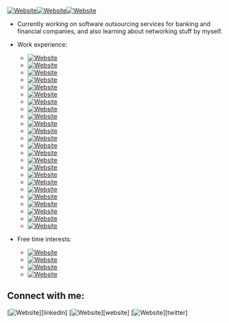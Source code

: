 <!--### Greetings! <img src="https://media.giphy.com/media/hvRJCLFzcasrR4ia7z/giphy.gif" width="18px">-->

<!--I'm Yawar P.<br/>-->
[![Website](https://img.shields.io/badge/Software%20%20Developer-darkblue?style=for-the-badge)](https://github.com/YawarPandar)[![Website](https://img.shields.io/badge/InfoSec%20%20Enthusiastic-darkred?style=for-the-badge)](https://github.com/YawarPandar)[![Website](https://img.shields.io/badge/Casual%20%20Gamer-yellow?style=for-the-badge)](https://github.com/YawarPandar)

- Currently working on software outsourcing services for banking and financial companies, and also learning about networking stuff by myself.
- Work experience:<br/>

  - [![Website](https://img.shields.io/badge/Visual%20%20Studio%20%20.Net-blue?style=flat&logo=visual-studio)](https://visualstudio.microsoft.com/vs/)
  - [![Website](https://img.shields.io/badge/.NET-purple?style=flat&logo=.net)](https://dotnet.microsoft.com/)
  - [![Website](https://img.shields.io/badge/Visual%20%20Studio%20%20Code-blue?style=flat&logo=visual-studio-code)](https://code.visualstudio.com/)
  - [![Website](https://img.shields.io/badge/Red%20%20Hat%20%20CodeReady%20%20Studio-red?style=flat&logo=red-hat)](https://www.redhat.com/en/technologies/jboss-middleware/codeready-studio)
  - [![Website](https://img.shields.io/badge/Microsoft%20%20SQL%20%20Server-red?style=flat&logo=microsoft-sql-server)](https://www.microsoft.com/en-us/sql-server/sql-server-2019)
  - [![Website](https://img.shields.io/badge/Oracle-red?style=flat&logo=oracle)](https://www.oracle.com/database/)
  - [![Website](https://img.shields.io/badge/MySQL-blue?style=flat&logo=mysql)](https://www.mysql.com/)
  - [![Website](https://img.shields.io/badge/MongoDB-brightgreen?style=flat&logo=mongodb)](https://www.mongodb.com/)
  - [![Website](https://img.shields.io/badge/Microsoft%20%20Azure-lightgray?style=flat&logo=microsoft-azure)](https://azure.microsoft.com/en-us/)
  - [![Website](https://img.shields.io/badge/Amazon%20%20AWS-yellowgreen?style=flat&logo=amazon-aws)](https://aws.amazon.com/)
  - [![Website](https://img.shields.io/badge/C%23-red?style=flat&logo=c-sharp)](https://angular.io/)
  - [![Website](https://img.shields.io/badge/Angular-red?style=flat&logo=angular)](https://angular.io/)
  - [![Website](https://img.shields.io/badge/Java-red?style=flat&logo=java)](https://www.java.com/)
  - [![Website](https://img.shields.io/badge/JavaScript-yellow?style=flat&logo=javascript)](https://www.javascript.com/)
  - [![Website](https://img.shields.io/badge/JQuery-blue?style=flat&logo=jquery)](https://jquery.com/)
  - [![Website](https://img.shields.io/badge/TypeScript-blue?style=flat&logo=typescript)](https://www.typescriptlang.org/)
  - [![Website](https://img.shields.io/badge/PHP-blueviolet?style=flat&logo=php)](https://www.php.net/)
  - [![Website](https://img.shields.io/badge/Power%20%20BI-yellow?style=flat&logo=power-bi)](https://powerbi.microsoft.com/)
  - [![Website](https://img.shields.io/badge/Microsoft%20%20Visio-blue?style=flat&logo=microsoft-visio)](https://office.live.com/start/visio.aspx)
  - [![Website](https://img.shields.io/badge/Red%20%20Hat%20%20JBoss%20%20Fuse%20%20Karaf-blue?style=flat&logo=red-hat)](https://github.com/jboss-fuse/fuse-karaf)
  - [![Website](https://img.shields.io/badge/Red%20%20Hat%20%20JBoss%20%20EAP-blue?style=flat&logo=red-hat)](https://www.redhat.com/en/technologies/jboss-middleware/application-platform)
  - [![Website](https://img.shields.io/badge/Red%20%20Hat%20%20JBoss%20%20BRMS-blue?style=flat&logo=red-hat)](https://www.cmsdistribution.com/product/red-hat-jboss-brms/)
  - [![Website](https://img.shields.io/badge/Apache%20%20HTTP%20%20Server-red?style=flat&logo=apache)](https://httpd.apache.org/)
  - [![Website](https://img.shields.io/badge/Swagger-green?style=flat&logo=swagger)](https://swagger.io/)
 
- Free time interests:
  - [![Website](https://img.shields.io/badge/Kali%20%20Linux-black?style=flat&logo=kali-linux)](https://www.kali.org/)
  - [![Website](https://img.shields.io/badge/Android-green?style=flat&logo=android)](https://www.android.com/)
  - [![Website](https://img.shields.io/badge/Android%20%20Studio-green?style=flat&logo=android-studio)](https://developer.android.com/studio/)
  - [![Website](https://img.shields.io/badge/PS%20%20Vita-blue?style=flat&logo=playstation-vita)](https://en.wikipedia.org/wiki/PlayStation_Vita)

## Connect with me:
[![Website](https://img.shields.io/badge/LinkedIn-blue?style=flat&logo=linkedin)][linkedin] [![Website](https://img.shields.io/badge/Facebook-darkblue?style=flat&logo=facebook)][website] [![Website](https://img.shields.io/badge/Twitter-blue?style=flat&logo=twitter)][twitter]
